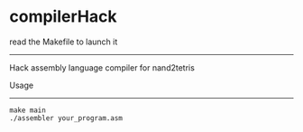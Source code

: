 # compilerHack

read the Makefile to launch it 

***

Hack assembly language compiler for nand2tetris

Usage

***

    make main
    ./assembler your_program.asm


